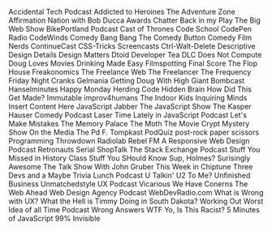 Accidental Tech Podcast
Addicted to Heroines
The Adventure Zone
Affirmation Nation with Bob Ducca
Awards Chatter
Back in my Play
The Big Web Show
BikePortland Podcast
Cast of Thrones
Code School
CodePen Radio
CodeWinds
Comedy Bang Bang
The Comedy Button
Comedy Film Nerds
ContinueCast
CSS-Tricks Screencasts
Ctrl-Walt-Delete
Descriptive
Design Details
Design Matters
Dtoid
Developer Tea
DLC
Does Not Compute
Doug Loves Movies
Drinking Made Easy
Filmspotting
Final Score
The Flop House
Freakonomics
The Freelance Web
The Freelancer
The Frequency
Friday Night Cranks
Gelmania
Getting Doug With High
Giant Bombcast
Hanselminutes
Happy Monday
Herding Code
Hidden Brain
How Did This Get Made?
Immutable
improv4humans
The Indoor Kids
Inquiring Minds
Insert Content Here
JavaScript Jabber
The JavaScript Show
The Kasper Hauser Comedy Podcast
Laser Time
Lately in JavaScript Podcast
Let's Make Mistakes
The Memory Palace
The Moth
The Movie Crypt
Mystery Show
On the Media
The Pd F. Tompkast
PodQuiz
post-rock paper scissors
Programming Throwdown
Radiolab
Rebel FM
A Responsive Web Design Podcast
Retronauts
Serial
ShopTalk
The Stack Exchange Podcast
Stuff You Missed in History Class
Stuff You SHould Know
Sup, Holmes?
Surisingly Awesome
The Talk Show With John Gruber
This Week in Chiptune
Three Devs and a Maybe
Trivia Lunch Podcast
U Talkin' U2 To Me?
Unfinished Business
Unmatchedstyle
UX Podcast
Vicarious
We Have Conerns
The Web Ahead
Web Design Agency Podcast
WebDevRadio.com
What is Wrong with UX?
What the Hell is Timmy Doing in South Dakota?
Working Out
Worst Idea of all Time Podcast
Wrong Answers
WTF
Yo, Is This Racist?
5 Minutes of JavaScript
99% Invisible